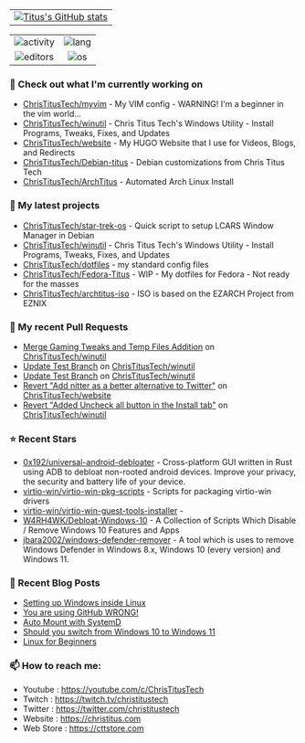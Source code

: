 | |
|:--:|
| [![Titus's GitHub stats](https://github-readme-stats.vercel.app/api?username=ChrisTitusTech&show_icons=true&theme=tokyonight)](https://github.com/anuraghazra/github-readme-stats)  |

| | |
| :-----------: | :-----------: |
| ![activity](https://wakatime.com/share/@christitustech/4c17a227-eb23-48c5-a2f1-492e5538842c.svg)  | ![lang](https://wakatime.com/share/@christitustech/57160975-2111-472e-bc92-f390b42053b3.svg)  |
| ![editors](https://wakatime.com/share/@christitustech/b7d6c245-11dd-4802-a2dd-8ff0fd915324.svg)   | ![os](https://wakatime.com/share/@christitustech/29475f0b-8d50-47b4-aaf5-f96bdcab9d0d.svg) |
### 👷 Check out what I'm currently working on

- [ChrisTitusTech/myvim](https://github.com/ChrisTitusTech/myvim) - My VIM config - WARNING! I&#39;m a beginner in the vim world...
- [ChrisTitusTech/winutil](https://github.com/ChrisTitusTech/winutil) - Chris Titus Tech&#39;s Windows Utility - Install Programs, Tweaks, Fixes, and Updates
- [ChrisTitusTech/website](https://github.com/ChrisTitusTech/website) - My HUGO Website that I use for Videos, Blogs, and Redirects
- [ChrisTitusTech/Debian-titus](https://github.com/ChrisTitusTech/Debian-titus) - Debian customizations from Chris Titus Tech
- [ChrisTitusTech/ArchTitus](https://github.com/ChrisTitusTech/ArchTitus) - Automated Arch Linux Install
### 🌱 My latest projects

- [ChrisTitusTech/star-trek-os](https://github.com/ChrisTitusTech/star-trek-os) - Quick script to setup LCARS Window Manager in Debian
- [ChrisTitusTech/winutil](https://github.com/ChrisTitusTech/winutil) - Chris Titus Tech&#39;s Windows Utility - Install Programs, Tweaks, Fixes, and Updates
- [ChrisTitusTech/dotfiles](https://github.com/ChrisTitusTech/dotfiles) - my standard config files
- [ChrisTitusTech/Fedora-Titus](https://github.com/ChrisTitusTech/Fedora-Titus) - WIP - My dotfiles for Fedora - Not ready for the masses
- [ChrisTitusTech/archtitus-iso](https://github.com/ChrisTitusTech/archtitus-iso) - ISO is based on the EZARCH Project from EZNIX
### 🔨 My recent Pull Requests

- [Merge Gaming Tweaks and Temp Files Addition](https://github.com/ChrisTitusTech/winutil/pull/193) on [ChrisTitusTech/winutil](https://github.com/ChrisTitusTech/winutil)
- [Update Test Branch](https://github.com/ChrisTitusTech/winutil/pull/152) on [ChrisTitusTech/winutil](https://github.com/ChrisTitusTech/winutil)
- [Update Test Branch](https://github.com/ChrisTitusTech/winutil/pull/151) on [ChrisTitusTech/winutil](https://github.com/ChrisTitusTech/winutil)
- [Revert &#34;Add nitter as a better alternative to Twitter&#34;](https://github.com/ChrisTitusTech/website/pull/31) on [ChrisTitusTech/website](https://github.com/ChrisTitusTech/website)
- [Revert &#34;Added Uncheck all button in the Install tab&#34;](https://github.com/ChrisTitusTech/winutil/pull/72) on [ChrisTitusTech/winutil](https://github.com/ChrisTitusTech/winutil)
### ⭐ Recent Stars

- [0x192/universal-android-debloater](https://github.com/0x192/universal-android-debloater) - Cross-platform GUI written in Rust using ADB to debloat non-rooted android devices. Improve your privacy, the security and battery life of your device.
- [virtio-win/virtio-win-pkg-scripts](https://github.com/virtio-win/virtio-win-pkg-scripts) - Scripts for packaging virtio-win drivers
- [virtio-win/virtio-win-guest-tools-installer](https://github.com/virtio-win/virtio-win-guest-tools-installer) - 
- [W4RH4WK/Debloat-Windows-10](https://github.com/W4RH4WK/Debloat-Windows-10) - A Collection of Scripts Which Disable / Remove Windows 10 Features and Apps
- [jbara2002/windows-defender-remover](https://github.com/jbara2002/windows-defender-remover) - A tool which is uses to remove Windows Defender in Windows 8.x, Windows 10 (every version) and Windows 11.
### 📰 Recent Blog Posts

- [Setting up Windows inside Linux](https://christitus.com/windows-inside-linux/)
- [You are using GitHub WRONG!](https://christitus.com/using-github-correctly/)
- [Auto Mount with SystemD](https://christitus.com/auto-mount-systemd/)
- [Should you switch from Windows 10 to Windows 11](https://christitus.com/win10-to-win11/)
- [Linux for Beginners](https://christitus.com/linux-for-beginners/)
### 📫 How to reach me:
  - Youtube   : <https://youtube.com/c/ChrisTitusTech>
  - Twitch    : <https://twitch.tv/christitustech>
  - Twitter   : <https://twitter.com/christitustech>
  - Website   : <https://christitus.com>
  - Web Store : <https://cttstore.com>
